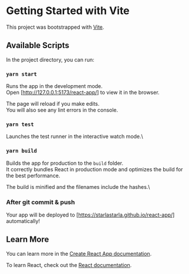 # Getting Started with Vite

This project was bootstrapped with [Vite](https://cn.vitejs.dev/).

## Available Scripts

In the project directory, you can run:

### `yarn start`

Runs the app in the development mode.\
Open [http://127.0.0.1:5173/react-app/] to view it in the browser.

The page will reload if you make edits.\
You will also see any lint errors in the console.

### `yarn test`

Launches the test runner in the interactive watch mode.\

### `yarn build`

Builds the app for production to the `build` folder.\
It correctly bundles React in production mode and optimizes the build for the best performance.

The build is minified and the filenames include the hashes.\

### After git commit & push

Your app will be deployed to [https://starlastarla.github.io/react-app/] automatically!

## Learn More

You can learn more in the [Create React App documentation](https://facebook.github.io/create-react-app/docs/getting-started).

To learn React, check out the [React documentation](https://reactjs.org/).
